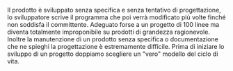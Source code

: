 Il prodotto è sviluppato senza specifica e senza tentativo di progettazione, lo sviluppatore scrive il programma che poi verrà modificato più volte finché non soddisfa il committente.
Adeguato forse a un progetto di 100 linee ma diventa totalmente improponibile su prodotti di grandezza ragionevole.
Inoltre la manutenzione di un prodotto senza specifica o documentazione che ne spieghi la progettazione è estremamente difficile.
Prima di iniziare lo sviluppo di un progetto doppiamo scegliere un "vero" modello del ciclo di vita.